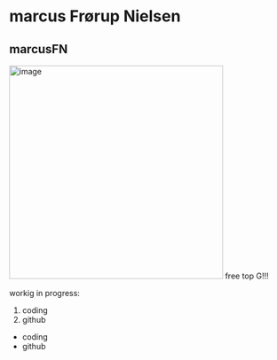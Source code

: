 # marcus Frørup Nielsen
## marcusFN

<img width="385" alt="image" src="https://user-images.githubusercontent.com/113129217/215454257-a627f7a6-ec23-4c8c-b336-24dfbce97041.png">
free top G!!!

workig in progress:
1. coding
2. github

* coding
* github

